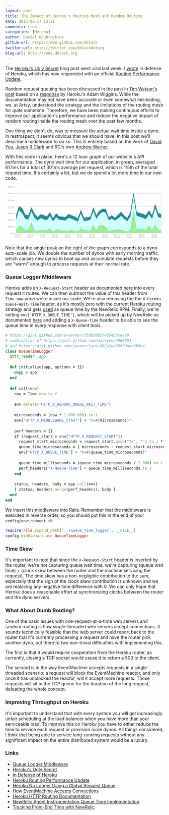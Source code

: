 ```yaml
---
layout: post
title: The Impact of Heroku's Routing Mesh and Random Routing
date: 2013-02-17 12:21
comments: true
categories: [Heroku]
author: Daniel Doubrovkine
github-url: https://www.github.com/dblock
twitter-url: http://twitter.com/dblockdotorg
blog-url: http://code.dblock.org
---
```


The [Heroku's Ugly Secret](http://rapgenius.com/James-somers-herokus-ugly-secret-lyrics) blog post went viral last week. I [wrote](http://code.dblock.org/in-defense-of-heroku) in defense of Heroku, which has now responded with an official [Routing Performance Update](https://blog.heroku.com/archives/2013/2/16/routing_performance_update/). 

Random request queuing has been discussed in the past in [Tim Watson's post](http://tiwatson.com/blog/2011-2-17-heroku-no-longer-using-a-global-request-queue) based on a [response](https://groups.google.com/forum/?fromgroups=#!msg/heroku/8eOosLC5nrw/Xy2j7GapebIJ) by Heroku's Adam Wiggins. While the documentation may not have been accurate or even somewhat misleading, we, at Artsy, understood the strategy and the limitations of the routing mesh for quite sometime. Therefore, we have been making continuous efforts to improve our application's performance and reduce the negative impact of random routing inside the routing mesh over the past few months.

One thing we didn't do, was to measure the actual wait time inside a dyno. In restrospect, it seems obvious that we should have. In this post we'll describe a middleware to do so. This is entirely based on the work of [David Yeu](https://gist.github.com/daveyeu/4960893), [Jason R Clark](https://gist.github.com/jasonrclark/d82a1ea7695daac0b9ee) and RG's own [Andrew Warner](https://gist.github.com/a-warner/f5db30857ed3423cea79).

With this code in place, here's a 12 hour graph of our website's API performance. The dyno wait time for our application, in green, averaged 61.1ms for a total of 301ms average per request, which is 1/5th of the total request time. It's certainly a lot, but we do spend a lot more time in our own code.

<img src="/images/2013-02-17-impact-of-heroku-routing-mesh-and-random-routing/newrelic-12-hours.png">

Note that the single peak on the right of the graph corresponds to a dyno auto-scale job. We double the number of dynos with early morning traffic, which causes new dynos to boot up and accumulate requests before they are "warm" enough to process requests at their normal rate.

<!-- more -->

### Queue Logger Middleware

Heroku adds an `X-Request-Start` header as documented [here](https://devcenter.heroku.com/articles/http-routing) into every request it routes. We can then subtract the value of this header from `Time.now` once we're inside our code. We're also removing the the `X-Heroku-Queue-Wait-Time` header, as it's mostly zero with the current Heroku routing strategy and gets [used](https://github.com/newrelic/rpm/blame/master/lib/new_relic/agent/instrumentation/queue_time.rb#L90) as queue time by the NewRelic RPM. Finally, we're setting `env['HTTP_X_QUEUE_TIME']`, which will be picked up by NewRelic as documented [here](https://newrelic.com/docs/features/tracking-front-end-time) and adding a `X-Queue-Time` header to be able to see the queue time in every response with client tools.

```ruby config/queue_time_logger.rb
# https://gist.github.com/a-warner/f5db30857ed3423cea79
# combination of https://gist.github.com/daveyeu/4960893
# and https://gist.github.com/jasonrclark/d82a1ea7695daac0b9ee
class QueueTimeLogger
  attr_reader :app

  def initialize(app, options = {})
    @app = app
  end

  def call(env)
    now = Time.now.to_f

    env.delete("HTTP_X_HEROKU_QUEUE_WAIT_TIME")

    microseconds = (now * 1_000_000).to_i
    env["HTTP_X_MIDDLEWARE_START"] = "t=#{microseconds}"

    perf_headers = {}
    if (request_start = env["HTTP_X_REQUEST_START"])
      request_start_microseconds = request_start.gsub("t=", "").to_i * 1_000
      queue_time_microseconds = [ microseconds - request_start_microseconds, 0 ].max
      env["HTTP_X_QUEUE_TIME"] = "t=#{queue_time_microseconds}"

      queue_time_milliseconds = (queue_time_microseconds / 1_000).to_i
      perf_headers["X-Queue-Time"] = queue_time_milliseconds.to_s
    end

    status, headers, body = app.call(env)
    [ status, headers.merge(perf_headers), body ]
  end
end
```

We insert this middleware into Rails. Remember that the middleware is executed in reverse order, so you should put this in the end of your `config/environment.rb`.

```ruby config/environment.rb
require File.expand_path('../queue_time_logger', __FILE__)
config.middleware.use QueueTimeLogger
```

### Time Skew

It's important to note that since the `X-Request-Start` header is inserted by the router, we're not capturing queue wait time, we're capturing (queue wait time) + (clock skew between the router and the machine servicing the request). The time skew has a non-negligible contribution to the sum, especially that the sign of the clock skew contribution is unknown and we are replacing any negative time difference with 0. We can only hope that Heroku does a reasonable effort at synchronizing clocks between the router and the dyno servers.

### What About Dumb Routing?

One of the basic issues with one-request-at-a-time web servers and random routing is how single-threaded web servers accept connections. It sounds technically feasible that the web server could report back to the router that it's currently processing a request and have the router pick another dyno, but there're two non-trivial difficulties with implementing this. 

The first is that it would require cooperation from the Heroku router, as currently, closing a TCP socket would cause it to return a 503 to the client. 

The second is in the way EventMachine accepts requests in a single-threaded scenario: a request will block the EventMachine reactor, and only once it has unblocked the reactor, will it accept more requests. Those requests will sit in the TCP queue for the duration of the long request, defeating the whole concept.

### Improving Throughput on Heroku

It's important to understand that with every system you will get increasingly unfair scheduling at the load balancer when you have more than your serviceable load. To improve this on Heroku you have to either reduce the time to service each request or provision more dynos. All things considered, I think that being able to service long-running requests without any significant impact on the entire distributed system would be a luxury.

### Links

* [Queue Logger Middleware](https://gist.github.com/a-warner/f5db30857ed3423cea79)
* [Heroku's Ugly Secret](http://rapgenius.com/James-somers-herokus-ugly-secret-lyrics)
* [In Defense of Heroku](http://code.dblock.org/in-defense-of-heroku)
* [Heroku Routing Performance Update](https://blog.heroku.com/archives/2013/2/16/routing_performance_update)
* [Heroku No Longer Using a Global Request Queue](http://tiwatson.com/blog/2011-2-17-heroku-no-longer-using-a-global-request-queue)
* [How EventMachine Accepts Connections](https://groups.google.com/d/msg/thin-ruby/7p5BHt5j7M4/GnRyUP0VTzgJ)
* [Heroku HTTP Routing Documentation](https://devcenter.heroku.com/articles/http-routing)
* [NewRelic Agent Instrumentation Queue Time Implementation](https://github.com/newrelic/rpm/blame/master/lib/new_relic/agent/instrumentation/queue_time.rb#L90)
* [Tracking Front-End Time with NewRelic](https://newrelic.com/docs/features/tracking-front-end-time)
